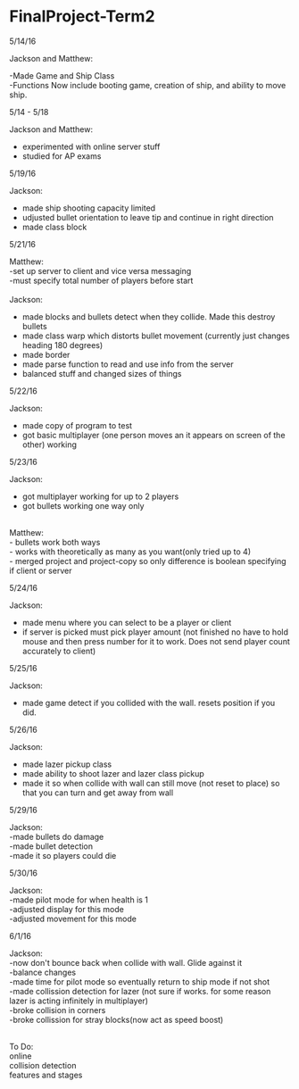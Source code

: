 # FinalProject-Term2

5/14/16 <br>

Jackson and Matthew:<br>

-Made Game and Ship Class<br>
-Functions Now include booting game, creation of ship, and ability to move ship.<br>


5/14 - 5/18 <br>

Jackson and Matthew:<br>
- experimented with online server stuff<br>
- studied for AP exams<br>

5/19/16 <br>

Jackson: <br>

- made ship shooting capacity limited <br>
- udjusted bullet orientation to leave tip and continue in right direction <br>
- made class block<br>



5/21/16 <br>

Matthew:<br>
-set up server to client and vice versa messaging<br>
-must specify total number of players before start<br>
<br>
Jackson: <br>

- made blocks and bullets detect when they collide. Made this destroy bullets<br>
- made class warp which distorts bullet movement (currently just changes heading 180 degrees) <br>
- made border<br>
- made parse function to read and use info from the server<br>
- balanced stuff and changed sizes of things<br>

5/22/16 <br>

Jackson: <br>

- made copy of program to test<br>
- got basic multiplayer (one person moves an it appears on screen of the other) working <br>


5/23/16 <br>

Jackson: <br>
- got multiplayer working for up to 2 players<br>
- got bullets working one way only<br>
<br>
Matthew:<br>
- bullets work both ways<br>
- works with theoretically as many as you want(only tried up to 4)<br>
- merged project and project-copy so only difference is boolean specifying if client or server<br>



5/24/16 <br>

Jackson: <br>
- made menu where you can select to be a player or client<br>
- if server is picked must pick player amount (not finished no have to hold mouse and then press number for it to work. Does not send player count accurately to client)<br>

5/25/16 <br>

Jackson: <br>
- made game detect if you collided with the wall. resets position if you did.<br>

5/26/16 <br>

Jackson: <br>
- made lazer pickup class<br>
- made ability to shoot lazer and lazer class pickup<br>
- made it so when collide with wall can still move (not reset to place) so that you can turn and get away from wall<br>

5/29/16 <br>

Jackson: <br>
-made bullets do damage<br>
-made bullet detection<br>
-made it so players could die<br>


5/30/16 <br>

Jackson: <br>
-made pilot mode for when health is 1<br>
-adjusted display for this mode<br>
-adjusted movement for this mode<br>

6/1/16 <br>

Jackson: <br>
-now don't bounce back when collide with wall. Glide against it<br>
-balance changes<br>
-made time for pilot mode so eventually return to ship mode if not shot<br>
-made collission detection for lazer (not sure if works. for some reason lazer is acting infinitely in multiplayer)<br>
-broke collision in corners<br>
-broke collission for stray blocks(now act as speed boost)<br>

<br>
To Do:<br>
online<br>
collision detection<br>
features and stages<br>
